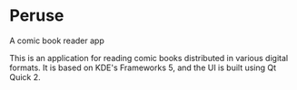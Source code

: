 # Peruse
A comic book reader app

This is an application for reading comic books distributed in various digital
formats. It is based on KDE's Frameworks 5, and the UI is built using Qt Quick 2.
